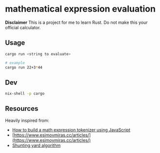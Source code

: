 # mathematical expression evaluation

**Disclaimer**
This is a project for me to learn Rust.
Do not make this your official calculator.


## Usage

```bash
cargo run <string to evaluate>

# example
cargo run 22+3*44
```

## Dev

```bash
nix-shell -p cargo
```


## Resources

Heavily inspired from:
  * [How to build a math expression tokenizer using JavaScript](https://medium.freecodecamp.org/how-to-build-a-math-expression-tokenizer-using-javascript-3638d4e5fbe9)
  * [https://www.esimovmiras.cc/articles/](https://www.esimovmiras.cc/articles/)
  * [Shunting yard algorithm](https://en.wikipedia.org/wiki/Shunting-yard_algorithm)
